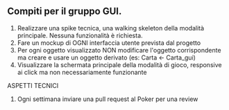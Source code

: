 ## Compiti per il gruppo GUI. 

1. Realizzare una spike tecnica, una walking skeleton della modalità principale. Nessuna funzionalità è richiesta. 
2. Fare un mockup di OGNI interfaccia utente prevista dal progetto
3. Per ogni oggetto visualizzato NON modificare l'oggetto corrispondente ma creare e usare un oggetto derivato (es: Carta <- Carta_gui)
4. Visualizzare la schermata principale della modalità di gioco, responsive ai click ma non necessariamente funzionante

ASPETTI TECNICI
1. Ogni settimana inviare una pull request al Poker per una review

